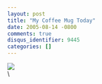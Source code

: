 ```yaml
---
layout: post
title: "My Coffee Mug Today"
date: 2005-08-14 -0800
comments: true
disqus_identifier: 9445
categories: []
---
```

[![](http://photos23.flickr.com/34271994_d2f47fb6d1_m.jpg)](http://www.flickr.com/photos/haacked/34271994/ "photo sharing")
\
\


